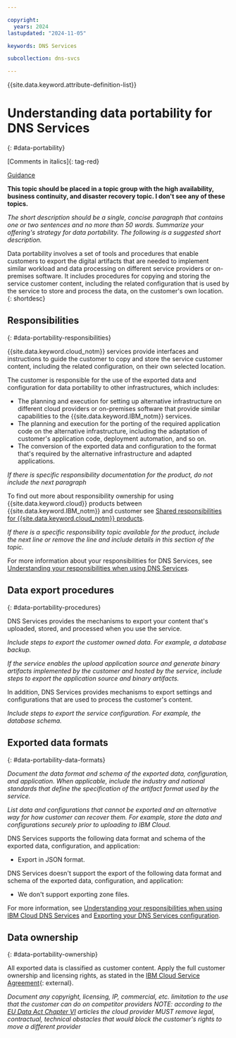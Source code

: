 ```yaml
---

copyright:
  years: 2024
lastupdated: "2024-11-05"

keywords: DNS Services

subcollection: dns-svcs

---
```


{{site.data.keyword.attribute-definition-list}} 

# Understanding data portability for DNS Services 
{: #data-portability}

[Comments in italics]{: tag-red}

[Guidance](https://test.cloud.ibm.com/docs/writing?topic=writing-data-portability-content-guidance)

**This topic should be placed in a topic group with the high availability, business continuity, and disaster recovery topic. I don't see any of these topics.**
 
*The short description should be a single, concise paragraph that contains one or two sentences and no more than 50 words. Summarize your offering's strategy for data portability. The following is a suggested short description.*

Data portability involves a set of tools and procedures that enable customers to export the digital artifacts that are needed to implement similar workload and data processing on different service providers or on-premises software. It includes procedures for copying and storing the service customer content, including the related configuration that is used by the service to store and process the data, on the customer's own location.
{: shortdesc}

## Responsibilities
{: #data-portability-responsibilities}

{{site.data.keyword.cloud_notm}} services provide interfaces and instructions to guide the customer to copy and store the service customer content, including the related configuration, on their own selected location.

The customer is responsible for the use of the exported data and configuration for data portability to other infrastructures, which includes:

- The planning and execution for setting up alternative infrastructure on different cloud providers or on-premises software that provide similar capabilities to the {{site.data.keyword.IBM_notm}} services.
- The planning and execution for the porting of the required application code on the alternative infrastructure, including the adaptation of customer's application code, deployment automation, and so on.
- The conversion of the exported data and configuration to the format that's required by the alternative infrastructure and adapted applications.

*If there is specific responsibility documentation for the product, do not include the next paragraph*

To find out more about responsibility ownership for using {{site.data.keyword.cloud}} products between {{site.data.keyword.IBM_notm}} and customer see [Shared responsibilities for {{site.data.keyword.cloud_notm}} products](/docs/overview?topic=overview-shared-responsibilities).

*If there is a specific responsibility topic available for the product, include the next line or remove the line and include details in this section of the topic.*

For more information about your responsibilities for DNS Services, see [Understanding your responsibilities when using DNS Services](/docs/dns-svcs?topic=dns-svcs-responsibilities-dns-svcs).

## Data export procedures
{: #data-portability-procedures}

DNS Services provides the mechanisms to export your content that's uploaded, stored, and processed when you use the service.

*Include steps to export the customer owned data. For example, a database backup.*

*If the service enables the upload application source and generate binary artifacts implemented by the customer and hosted by the service, include steps to export the application source and binary artifacts.*

In addition, DNS Services provides mechanisms to export settings and configurations that are used to process the customer's content.

*Include steps to export the service configuration. For example, the database schema.*

## Exported data formats
{: #data-portability-data-formats}

*Document the data format and schema of the exported data, configuration, and application. When applicable, include the industry and national standards that define the specification of the artifact format used by the service.*

*List data and configurations that cannot be exported and an alternative way for how customer can recover them. For example, store the data and configurations securely prior to uploading to IBM Cloud.* 

DNS Services supports the following data format and schema of the exported data, configuration, and application:
* Export in JSON format.

DNS Services doesn't support the export of the following data format and schema of the exported data, configuration, and application:
* We don't support exporting zone files.

For more information, see [Understanding your responsibilities when using IBM Cloud DNS Services](/docs/dns-svcs?topic=dns-svcs-responsibilities-dns-svcs) and [Exporting your DNS Services configuration](/docs/dns-svcs?topic=dns-svcs-writing-dns-svcs-config-to-file).

## Data ownership
{: #data-portability-ownership}

All exported data is classified as customer content. Apply the full customer ownership and licensing rights, as stated in the [IBM Cloud Service Agreement](https://www.ibm.com/terms/?id=Z126-6304_WS){: external}.

*Document any copyright, licensing, IP, commercial, etc. limitation to the use that the customer can do on competitor providers
NOTE: according to the [EU Data Act Chapter VI](https://eur-lex.europa.eu/legal-content/EN/TXT/HTML/?uri=OJ:L_202302854&qid=1721987901212#d1e3171-1-1) articles the cloud provider MUST remove legal, contractual, technical obstacles that would block the customer's rights to move a different provider*
